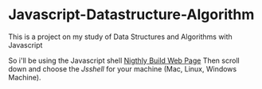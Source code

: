 # Javascript-Datastructure-Algorithm
This is a project on my study of Data Structures and Algorithms with Javascript

So i'll be using the Javascript shell [Nigthly Build Web Page](https://archive.mozilla.org/pub/firefox/nightly/latest-mozilla-central/)
Then scroll down and choose the *Jsshell* for your machine (Mac, Linux, Windows Machine). 
